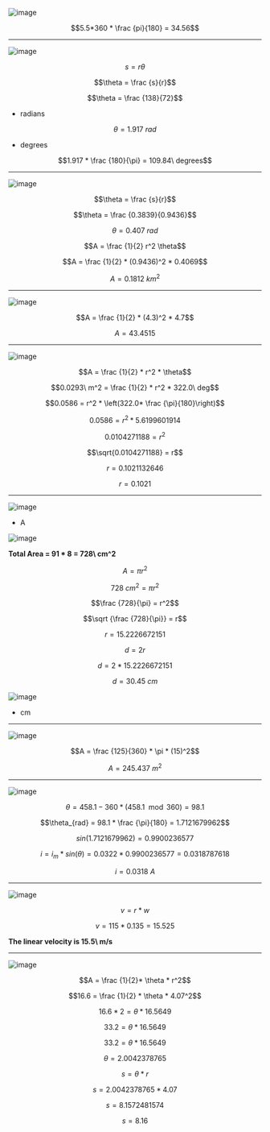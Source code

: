 ![image](https://github.com/user-attachments/assets/0f04e0b1-4797-4e0d-82b3-04d54e6e83bd)

$$5.5*360 * \frac {pi}{180} = 34.56$$

***

![image](https://github.com/user-attachments/assets/f13943b4-a82e-4456-b81a-bf12a1dab353)

$$s = r \theta$$

$$\theta = \frac {s}{r}$$

$$\theta = \frac {138}{72}$$

* radians

$$\theta = 1.917\ rad$$

* degrees

$$1.917 * \frac {180}{\pi} = 109.84\ degrees$$

***

![image](https://github.com/user-attachments/assets/d488eb04-685e-405d-93a7-09e7aa4617fc)

$$\theta = \frac {s}{r}$$

$$\theta = \frac {0.3839}{0.9436}$$

$$\theta = 0.407\ rad$$

$$A = \frac {1}{2} r^2 \theta$$

$$A = \frac {1}{2} * (0.9436)^2 * 0.4069$$

$$A = 0.1812\ km^2$$

***

![image](https://github.com/user-attachments/assets/f7546531-7a6f-4aea-b1c8-10ce61f10518)

$$A = \frac {1}{2} * (4.3)^2 * 4.7$$

$$A = 43.4515$$

***

![image](https://github.com/user-attachments/assets/adc02163-d26c-470e-9cb6-b713a60f92f8)

$$A = \frac {1}{2} * r^2 * \theta$$

$$0.0293\ m^2 = \frac {1}{2} * r^2 * 322.0\ deg$$

$$0.0586 = r^2 * \left(322.0* \frac {\pi}{180}\right)$$

$$0.0586 = r^2 * 5.6199601914$$

$$0.0104271188 = r^2$$

$$\sqrt{0.0104271188} = r$$

$$r = 0.1021132646$$

$$r = 0.1021$$

***

![image](https://github.com/user-attachments/assets/28780a9a-1ebc-4038-829a-a44703f56d7b)

* A

![image](https://github.com/user-attachments/assets/c1700c5b-6fd1-4d69-8353-ab3cc2e5514d)

**Total Area = 91 * 8 = 728\ cm^2**

$$A = \pi r^2$$

$$728\ cm^2 = \pi r^2$$

$$\frac {728}{\pi} = r^2$$

$$\sqrt {\frac {728}{\pi}} = r$$

$$r = 15.2226672151$$

$$d = 2r$$

$$d = 2*15.2226672151$$

$$d = 30.45\ cm$$

![image](https://github.com/user-attachments/assets/21ec2a86-fc64-4b47-b6bb-d994d3fd1e9e)

* cm

***

![image](https://github.com/user-attachments/assets/2785a3b1-d75f-4d48-9d31-e5699240d629)

$$A = \frac {125}{360} * \pi * (15)^2$$

$$A = 245.437\ m^2$$

***

![image](https://github.com/user-attachments/assets/2527227c-0513-4d49-870e-1101850ed960)

$$\theta = 458.1 - 360*(458.1 \mod 360) = 98.1$$

$$\theta_{rad} = 98.1 * \frac {\pi}{180} = 1.7121679962$$

$$sin(1.7121679962) = 0.9900236577$$

$$i = i_m * sin(\theta) = 0.0322 * 0.9900236577 = 0.0318787618$$

$$i = 0.0318\ A$$

***

![image](https://github.com/user-attachments/assets/180e3b7a-61a0-4fb5-8b3e-7bdd8c21a7de)

$$v = r * w$$

$$v = 115 * 0.135 = 15.525$$

**The linear velocity is 15.5\ m/s**

***

![image](https://github.com/user-attachments/assets/13a72d8f-053e-40aa-861f-2cd588e28447)

$$A = \frac {1}{2}* \theta * r^2$$

$$16.6 = \frac {1}{2} * \theta * 4.07^2$$

$$16.6 * 2 = \theta * 16.5649$$

$$33.2 = \theta * 16.5649$$

$$33.2 = \theta * 16.5649$$

$$\theta = 2.0042378765$$

$$s = \theta * r$$

$$s = 2.0042378765 * 4.07$$

$$s = 8.1572481574$$

$$s = 8.16$$
